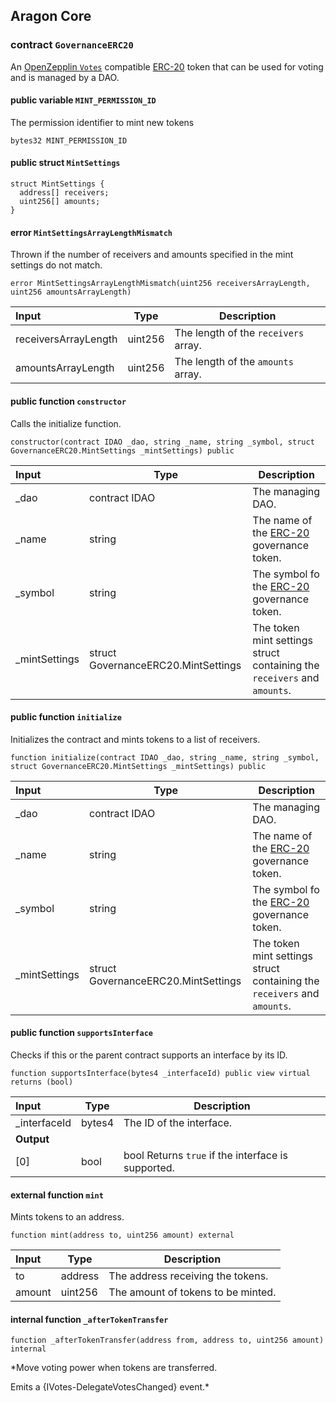 ## Aragon Core

###  contract `GovernanceERC20`

An [OpenZepplin `Votes`](https://docs.openzeppelin.com/contracts/4.x/api/governance#Votes) compatible [ERC-20](https://eips.ethereum.org/EIPS/eip-20) token that can be used for voting and is managed by a DAO.

#### public variable `MINT_PERMISSION_ID`

The permission identifier to mint new tokens

```solidity
bytes32 MINT_PERMISSION_ID 
```

#### public struct `MintSettings`

```solidity
struct MintSettings {
  address[] receivers;
  uint256[] amounts;
}
```

####  error `MintSettingsArrayLengthMismatch`

Thrown if the number of receivers and amounts specified in the mint settings do not match.

```solidity
error MintSettingsArrayLengthMismatch(uint256 receiversArrayLength, uint256 amountsArrayLength) 
```

| Input | Type | Description |
|:----- | ---- | ----------- |
| receiversArrayLength | uint256 | The length of the `receivers` array. |
| amountsArrayLength | uint256 | The length of the `amounts` array. |

#### public function `constructor`

Calls the initialize function.

```solidity
constructor(contract IDAO _dao, string _name, string _symbol, struct GovernanceERC20.MintSettings _mintSettings) public 
```

| Input | Type | Description |
|:----- | ---- | ----------- |
| _dao | contract IDAO | The managing DAO. |
| _name | string | The name of the [ERC-20](https://eips.ethereum.org/EIPS/eip-20) governance token. |
| _symbol | string | The symbol fo the [ERC-20](https://eips.ethereum.org/EIPS/eip-20) governance token. |
| _mintSettings | struct GovernanceERC20.MintSettings | The token mint settings struct containing the `receivers` and `amounts`. |

#### public function `initialize`

Initializes the contract and mints tokens to a list of receivers.

```solidity
function initialize(contract IDAO _dao, string _name, string _symbol, struct GovernanceERC20.MintSettings _mintSettings) public 
```

| Input | Type | Description |
|:----- | ---- | ----------- |
| _dao | contract IDAO | The managing DAO. |
| _name | string | The name of the [ERC-20](https://eips.ethereum.org/EIPS/eip-20) governance token. |
| _symbol | string | The symbol fo the [ERC-20](https://eips.ethereum.org/EIPS/eip-20) governance token. |
| _mintSettings | struct GovernanceERC20.MintSettings | The token mint settings struct containing the `receivers` and `amounts`. |

#### public function `supportsInterface`

Checks if this or the parent contract supports an interface by its ID.

```solidity
function supportsInterface(bytes4 _interfaceId) public view virtual returns (bool) 
```

| Input | Type | Description |
|:----- | ---- | ----------- |
| _interfaceId | bytes4 | The ID of the interface. |
| **Output** | |
| [0] | bool | bool Returns `true` if the interface is supported. |

#### external function `mint`

Mints tokens to an address.

```solidity
function mint(address to, uint256 amount) external 
```

| Input | Type | Description |
|:----- | ---- | ----------- |
| to | address | The address receiving the tokens. |
| amount | uint256 | The amount of tokens to be minted. |

#### internal function `_afterTokenTransfer`

```solidity
function _afterTokenTransfer(address from, address to, uint256 amount) internal 
```

*Move voting power when tokens are transferred.

Emits a {IVotes-DelegateVotesChanged} event.*

